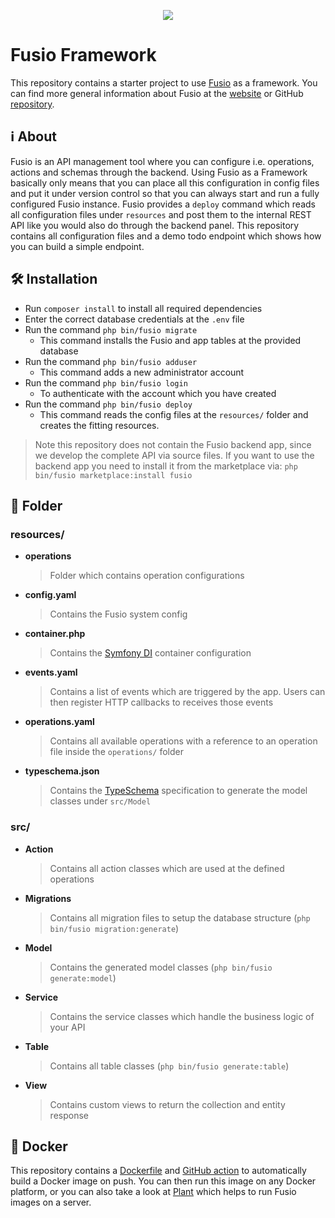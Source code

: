 
<p align="center">
    <a href="https://www.fusio-project.org/" target="_blank"><img src="https://www.fusio-project.org/img/fusio_64px.png"></a>
</p>

# Fusio Framework

This repository contains a starter project to use [Fusio](https://github.com/apioo/fusio) as a framework.
You can find more general information about Fusio at the [website](https://www.fusio-project.org/) or GitHub [repository](https://github.com/apioo/fusio).

## ℹ️ About

Fusio is an API management tool where you can configure i.e. operations, actions and schemas
through the backend. Using Fusio as a Framework basically only means that you can place
all this configuration in config files and put it under version control so that you
can always start and run a fully configured Fusio instance. Fusio provides a `deploy` command
which reads all configuration files under `resources` and post them to the internal REST API
like you would also do through the backend panel. This repository contains all configuration files and a demo todo endpoint which shows
how you can build a simple endpoint.

## 🛠️ Installation

* Run `composer install` to install all required dependencies
* Enter the correct database credentials at the `.env` file
* Run the command `php bin/fusio migrate`
  * This command installs the Fusio and app tables at the provided database
* Run the command `php bin/fusio adduser`
  * This command adds a new administrator account
* Run the command `php bin/fusio login`
  * To authenticate with the account which you have created
* Run the command `php bin/fusio deploy`
  * This command reads the config files at the `resources/` folder and creates the fitting resources.

> Note this repository does not contain the Fusio backend app, since we develop the complete API via source files. If you
want to use the backend app you need to install it from the marketplace via: `php bin/fusio marketplace:install fusio`

## 📁 Folder

### resources/

* __operations__
  > Folder which contains operation configurations

* __config.yaml__
  > Contains the Fusio system config

* __container.php__
  > Contains the [Symfony DI](https://symfony.com/doc/current/components/dependency_injection.html) container configuration

* __events.yaml__
  > Contains a list of events which are triggered by the app. Users can then register HTTP callbacks to receives those events

* __operations.yaml__
  > Contains all available operations with a reference to an operation file inside the `operations/` folder

* __typeschema.json__
  > Contains the [TypeSchema](https://typeschema.org/) specification to generate the model classes under `src/Model`

### src/

* __Action__
  > Contains all action classes which are used at the defined operations

* __Migrations__
  > Contains all migration files to setup the database structure (`php bin/fusio migration:generate`)

* __Model__
  > Contains the generated model classes (`php bin/fusio generate:model`)

* __Service__
  > Contains the service classes which handle the business logic of your API

* __Table__
  > Contains all table classes (`php bin/fusio generate:table`)

* __View__
  > Contains custom views to return the collection and entity response

## 🐳 Docker

This repository contains a [Dockerfile](./Dockerfile) and [GitHub action](./.github/workflows/docker.yml) to
automatically build a Docker image on push. You can then run this image on any Docker
platform, or you can also take a look at [Plant](https://github.com/apioo/fusio-plant)
which helps to run Fusio images on a server.

